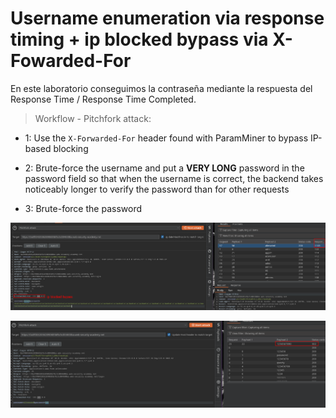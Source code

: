 # Username enumeration via response timing  + ip blocked bypass via X-Fowarded-For

En este laboratorio conseguimos la contraseña mediante la respuesta del Response Time / Response Time Completed.

>Workflow - Pitchfork attack:

- 1: Use the `X-Forwarded-For` header found with ParamMiner to bypass IP-based blocking

- 2: Brute-force the username and put a **VERY LONG** password in the password field so that when the username is correct, the backend takes noticeably longer to verify the password than for other requests    
  
- 3: Brute-force the password


![Screenshot1](/04-Screenshots/response-time-long-pass1.png)

![Screenshot2](/04-Screenshots/response-time-long-pass2.png)

